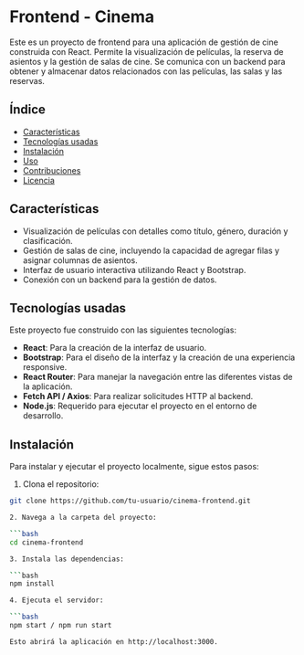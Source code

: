 # Frontend - Cinema

Este es un proyecto de frontend para una aplicación de gestión de cine construida con React. Permite la visualización de películas, la reserva de asientos y la gestión de salas de cine. Se comunica con un backend para obtener y almacenar datos relacionados con las películas, las salas y las reservas.

## Índice

- [Características](#características)
- [Tecnologías usadas](#tecnologías-usadas)
- [Instalación](#instalación)
- [Uso](#uso)
- [Contribuciones](#contribuciones)
- [Licencia](#licencia)

## Características

- Visualización de películas con detalles como título, género, duración y clasificación.
- Gestión de salas de cine, incluyendo la capacidad de agregar filas y asignar columnas de asientos.
- Interfaz de usuario interactiva utilizando React y Bootstrap.
- Conexión con un backend para la gestión de datos.

## Tecnologías usadas

Este proyecto fue construido con las siguientes tecnologías:

- **React**: Para la creación de la interfaz de usuario.
- **Bootstrap**: Para el diseño de la interfaz y la creación de una experiencia responsive.
- **React Router**: Para manejar la navegación entre las diferentes vistas de la aplicación.
- **Fetch API / Axios**: Para realizar solicitudes HTTP al backend.
- **Node.js**: Requerido para ejecutar el proyecto en el entorno de desarrollo.

## Instalación

Para instalar y ejecutar el proyecto localmente, sigue estos pasos:

1. Clona el repositorio:

```bash
git clone https://github.com/tu-usuario/cinema-frontend.git

2. Navega a la carpeta del proyecto:

```bash
cd cinema-frontend

3. Instala las dependencias:

```bash
npm install

4. Ejecuta el servidor:

```bash
npm start / npm run start

Esto abrirá la aplicación en http://localhost:3000.



